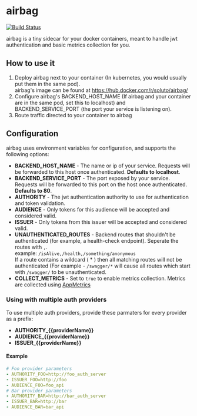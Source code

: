 # airbag
[![Build Status](https://travis-ci.org/Soluto/airbag.svg?branch=master)](https://travis-ci.org/Soluto/airbag)   
   
airbag is a tiny sidecar for your docker containers, meant to handle jwt authentication and basic metrics collection for you.

## How to use it
1. Deploy airbag next to your container (In kubernetes, you would usually put them in the same pod).  
   airbag's image can be found at https://hub.docker.com/r/soluto/airbag/
2. Configure airbag's BACKEND_HOST_NAME (If airbag and your container are in the same pod, set this to localhost) and BACKEND_SERVICE_PORT (the port your service is listening on). 
3. Route traffic directed to your container to airbag 

## Configuration
airbag uses environment variables for configuration, and supports the following options:
* **BACKEND_HOST_NAME** - The name or ip of your service. Requests will be forwarded to this host once authenticated. **Defaults to localhost**.
* **BACKEND_SERVICE_PORT** - The port exposed by your service. Requests will be forwarded to this port on the host once authenticated. **Defaults to 80**.
* **AUTHORITY** - The jwt authentication authority to use for authentication and token validation.
* **AUDIENCE** - Only tokens for this audience will be accepted and considered valid.
* **ISSUER** - Only tokens from this issuer will be accepted and considered valid.
* **UNAUTHENTICATED_ROUTES** - Backend routes that shouldn't be authenticated (for example, a health-check endpoint). Seperate the routes with `,`.  
example: `/isAlive,/health,/something/anonymous`  
If a route contains a wildcard ( * ) then all matching routes will not be authenticated (For example - `/swagger/*` will cause all routes which start with `/swagger/` to be unauthenticated.   
* **COLLECT_METRICS** - Set to `true` to enable metrics collection. Metrics are collected using [AppMetrics](https://github.com/AppMetrics/AppMetrics)

### Using with multiple auth providers
To use multiple auth providers, provide these parmaters for every provider as a prefix:
* **AUTHORITY_{{providerName}}**
* **AUDIENCE_{{providerName}}**
* **ISSUER_{{providerName}}**

#### Example
```yaml
# Foo provider parameters
- AUTHORITY_FOO=http://foo_auth_server
- ISSUER_FOO=http://foo
- AUDIENCE_FOO=foo_api
# Bar provider parameters
- AUTHORITY_BAR=http://bar_auth_server
- ISSUER_BAR=http://bar
- AUDIENCE_BAR=bar_api
```

